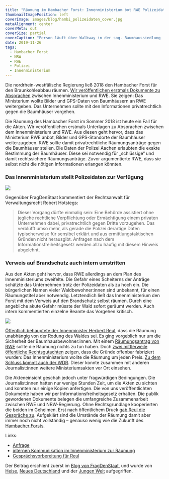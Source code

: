 ```yaml
---
title: "Räumung im Hambacher Forst: Innenministerium bot RWE Polizeidaten an"
thumbnailImagePosition: left
coverImage: images/blog/hambi_polizeidaten_cover.jpg
metaAlignment: center
coverMeta: out
coverSize: partial
coverCaption: "Person läuft über Walkway in der sog. Baumhaussiedlung  „Beach-Town“ im Hambacher-Forst. – [CC BY NC](https://creativecommons.org/licenses/by-nc/2.0/), [Tim Wagner](https://www.flickr.com/photos/110931166@N08/29713987417/)"
date: 2019-11-26
tags:
  - Hambacher Forst
  - NRW
  - RWE
  - Polizei
  - Innenministerium
---
```


Die nordrhein-westfälische Regierung ließ 2018 den Hambacher Forst für den Braunkohleabbau räumen. [Wir veröffentlichen erstmals Dokumente zu Absprachen](https://fragdenstaat.de/anfrage/kommunikation-mitzu-rwe-power-ag-zwischen-02072018-und-03092018-3/) zwischen Innenministerium und RWE. Sie zeigen: Das Ministerium wollte Bilder und GPS-Daten von Baumhäusern an RWE weitergeben. Das Unternehmen sollte mit den Informationen privatrechtlich gegen die Baumhäuser vorgehen.

<!--more-->

Die Räumung des Hambacher Forst im Sommer 2018 ist heute ein Fall für die Akten. Wir veröffentlichen erstmals Unterlagen zu Absprachen zwischen dem Innenministerium und RWE. Aus diesen geht hervor, dass das Ministerium RWE anbot, Bilder und GPS-Standorte der Baumhäuser weiterzugeben. RWE sollte damit privatrechtliche Räumungsanträge gegen die Baumhäuser stellen. Die Daten der Polizei Aachen erlaubten die exakte Bestimmung der Baumhäuser. Diese sei notwendig für „schlüssige“ und damit rechtssichere Räumungsanträge. Zuvor argumentierte RWE, dass sie selbst nicht die nötigen Informationen erlangen könnten.

### Das Innenministerium stellt Polizeidaten zur Verfügung

![](/images/blog/hambi_polizeidaten_1.jpg)

Gegenüber FragDenStaat kommentiert der Rechtsanwalt für Verwaltungsrecht Robert Hotstegs:

> Dieser Vorgang dürfte einmalig sein: Eine Behörde assistiert ohne jegliche rechtliche Verpflichtung oder Ermächtigung einem privaten Unternehmen dabei, privatrechtlich gegen Dritte vorzugehen. Das verblüfft umso mehr, als gerade die Polizei derartige Daten typischerweise für sensibel erklärt und aus ermittlungstaktischen Gründen nicht herausgibt. Anfragen nach dem Informationsfreiheitsgesetz werden allzu häufig mit diesem Hinweis abgelehnt.

### Verweis auf Brandschutz auch intern umstritten

Aus den Akten geht hervor, dass RWE allerdings an dem Plan des Innenministeriums zweifelte. Die Gefahr eines Scheiterns der Anträge schätzte das Unternehmen trotz der Polizeidaten als zu hoch ein. Die bürgerlichen Namen vieler Waldbewohner:innen sind unbekannt, für einen Räumungstitel aber notwendig. Letztendlich ließ das Innenministerium den Forst mit dem Verweis auf den Brandschutz selbst räumen. Durch eine angebliche akute Gefahr müsste der Wald sofort geräumt werden. Auch intern kommentierten einzelne Beamte das Vorgehen kritisch.

![](/images/blog/hambi_polizeidaten_2.jpg)

[Öffentlich behauptete der Innenminister Herbert Reul](https://blog.wdr.de/landtagsblog/die-wahrheit-ueber-raeumung-des-hambacher-forst/), dass die Räumung unabhängig von der Rodung des Waldes sei. Es ging vorgeblich nur um die Sicherheit der Baumhausbewohner:innen. Mit einem [Räumungsantrag von RWE](https://fragdenstaat.de/blog/2019/07/22/rwe-raeumungsantrag-hambacher-forst-2-juli-2018/) sollte die Räumung nichts zu tun haben. Doch [zwei mittlerweile öffentliche Rechtsgutachten](https://fragdenstaat.de/blog/2019/08/26/erfolgreiche-untatigkeitsklage-nrw-innenministerium-veroffentlicht-gutachten-zum-hambacher-forst/) zeigen, dass die Gründe offenbar fabriziert wurden: Das Innenministerium wollte die Räumung um jeden Preis. [Zu dem Schluss kommt auch der WDR](http://www1.wdr.de/nachrichten/landespolitik/akteneinsicht-hambacher-forst-raeumung-100.html). Dieser konnte zusammen mit anderen Journalist:innen weitere Ministeriumsakten vor Ort einsehen.

Die Akteneinsicht geschah jedoch unter fragwürdigen Bedingungen. Die Journalist:innen hatten nur wenige Stunden Zeit, um die Akten zu sichten und konnten nur einige Kopien anfertigen. Die von uns veröffentlichten Dokumente haben wir per Informationsfreiheitsgesetz erhalten. Die publik gewordenen Dokumente belegen die umfangreiche Zusammenarbeit zwischen RWE und NRW-Regierung. Ohne Rechtsgrundlage kooperierten die beiden im Geheimen. Erst nach öffentlichem Druck [gab Reul die Gespräche zu](https://www.spiegel.de/wirtschaft/soziales/hambacher-forst-nrw-innenminister-herbert-reul-raeumt-gespraeche-mit-rwe-ein-a-1285189.html). Aufgeklärt sind die Umstände der Räumung damit aber immer noch nicht vollständig – genauso wenig wie die Zukunft des [Hambacher Forsts](https://www.deutschlandfunk.de/umsiedlungen-fuer-den-tagebau-neue-hoffnung-im-rheinischen.724.de.html?dram:article_id=462367).

Links:

- [Anfrage](https://fragdenstaat.de/anfrage/kommunikation-mitzu-rwe-power-ag-zwischen-02072018-und-03092018-3/)
- [internen Kommunikation im Innenministerium zur Räumung](https://fragdenstaat.de/dokumente/3151-interne-kommunikation-im-nrw-und-rwe-zur-raumung-des-hambacer-forst/)
- [Gesprächsvorbereitung für Reul](https://fragdenstaat.de/dokumente/3153-gesprachsvorbereitung-herbert-reul/)

Der Beitrag erschient zuerst im [Blog von FragDenStaat](https://fragdenstaat.de/blog/2019/11/26/hambacher-forst-polizeidaten/), und wurde von [Heise](https://www.heise.de/newsticker/meldung/Hambacher-Forst-Innenministerium-bot-RWE-Polizeidaten-zur-Raeumung-an-4596541.html), [Neues Deutschland](https://www.neues-deutschland.de/artikel/1129236.hambacher-forst-fotos-fuer-rwe.html) und der [Jungen Welt](https://www.jungewelt.de/artikel/367970.hambacher-forst-nrw-machte-rwe-rechtlich-fragw%C3%BCrdiges-angebot.html) aufgegriffen.
